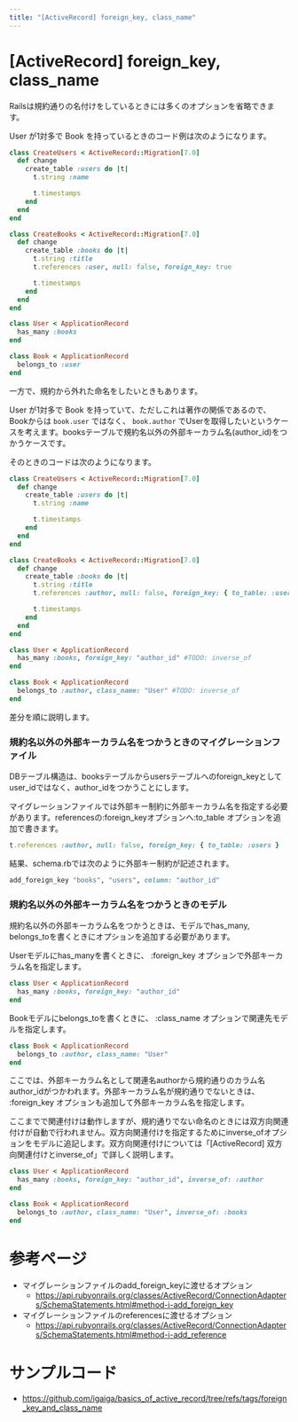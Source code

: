 ```yaml
---
title: "[ActiveRecord] foreign_key, class_name"
---
```


# [ActiveRecord] foreign_key, class_name

Railsは規約通りの名付けをしているときには多くのオプションを省略できます。

User が1対多で Book を持っているときのコード例は次のようになります。

```ruby
class CreateUsers < ActiveRecord::Migration[7.0]
  def change
    create_table :users do |t|
      t.string :name

      t.timestamps
    end
  end
end

class CreateBooks < ActiveRecord::Migration[7.0]
  def change
    create_table :books do |t|
      t.string :title
      t.references :user, null: false, foreign_key: true

      t.timestamps
    end
  end
end

class User < ApplicationRecord
  has_many :books
end

class Book < ApplicationRecord
  belongs_to :user
end
```

一方で、規約から外れた命名をしたいときもあります。

User が1対多で Book を持っていて、ただしこれは著作の関係であるので、Bookからは `book.user` ではなく、 `book.author` でUserを取得したいというケースを考えます。booksテーブルで規約名以外の外部キーカラム名(author_id)をつかうケースです。

そのときのコードは次のようになります。

```ruby
class CreateUsers < ActiveRecord::Migration[7.0]
  def change
    create_table :users do |t|
      t.string :name

      t.timestamps
    end
  end
end

class CreateBooks < ActiveRecord::Migration[7.0]
  def change
    create_table :books do |t|
      t.string :title
      t.references :author, null: false, foreign_key: { to_table: :users }

      t.timestamps
    end
  end
end

class User < ApplicationRecord
  has_many :books, foreign_key: "author_id" #TODO: inverse_of
end

class Book < ApplicationRecord
  belongs_to :author, class_name: "User" #TODO: inverse_of
end
```

差分を順に説明します。

### 規約名以外の外部キーカラム名をつかうときのマイグレーションファイル

DBテーブル構造は、booksテーブルからusersテーブルへのforeign_keyとしてuser_idではなく、author_idをつかうことにします。

マイグレーションファイルでは外部キー制約に外部キーカラム名を指定する必要があります。referencesの:foreign_keyオプションへ:to_table オプションを追加で書きます。

```ruby
t.references :author, null: false, foreign_key: { to_table: :users }
```

結果、schema.rbでは次のように外部キー制約が記述されます。

```ruby
add_foreign_key "books", "users", column: "author_id"
```

### 規約名以外の外部キーカラム名をつかうときのモデル

規約名以外の外部キーカラム名をつかうときは、モデルでhas_many, belongs_toを書くときにオプションを追加する必要があります。

Userモデルにhas_manyを書くときに、 :foreign_key オプションで外部キーカラム名を指定します。

```ruby
class User < ApplicationRecord
  has_many :books, foreign_key: "author_id"
end
```

Bookモデルにbelongs_toを書くときに、 :class_name オプションで関連先モデルを指定します。

```ruby
class Book < ApplicationRecord
  belongs_to :author, class_name: "User"
end
```

ここでは、外部キーカラム名として関連名authorから規約通りのカラム名author_idがつかわれます。外部キーカラム名が規約通りでないときは、 :foreign_key オプションも追加して外部キーカラム名を指定します。

ここまでで関連付けは動作しますが、規約通りでない命名のときには双方向関連付けが自動で行われません。双方向関連付けを指定するためにinverse_ofオプションをモデルに追記します。双方向関連付けについては「[ActiveRecord] 双方向関連付けとinverse_of」で詳しく説明します。

```ruby
class User < ApplicationRecord
  has_many :books, foreign_key: "author_id", inverse_of: :author
end

class Book < ApplicationRecord
  belongs_to :author, class_name: "User", inverse_of: :books
end
```

# 参考ページ

- マイグレーションファイルのadd_foreign_keyに渡せるオプション
    - https://api.rubyonrails.org/classes/ActiveRecord/ConnectionAdapters/SchemaStatements.html#method-i-add_foreign_key
- マイグレーションファイルのreferencesに渡せるオプション
    - https://api.rubyonrails.org/classes/ActiveRecord/ConnectionAdapters/SchemaStatements.html#method-i-add_reference

# サンプルコード

- https://github.com/igaiga/basics_of_active_record/tree/refs/tags/foreign_key_and_class_name

